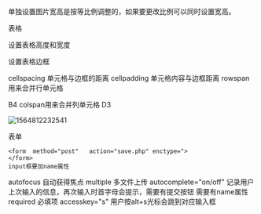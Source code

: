 单独设置图片宽高是按等比例调整的，如果要更改比例可以同时设置宽高。

表格

设置表格高度和宽度

设置表格边框

cellspacing 单元格与边框的距离
cellpadding 单元格内容与边框距离
rowspan 用来合并行单元格
<td rowspan="2">B4</td>
colspan用来合并列单元格
<td colspan="2">D3</td>

![1564812232541](C:\Users\asus\AppData\Roaming\Typora\typora-user-images\1564812232541.png)

表单

```
<form  method="post"   action="save.php" enctype=">
</form>
input框要加name属性
```
autofocus 自动获得焦点
multiple 多文件上传
autocomplete="on/off" 记录用户上次输入的信息，再次输入时首字母会提示，需要有提交按钮 需要有name属性
required 必填项
accesskey="s" 用户按alt+s光标会跳到对应输入框